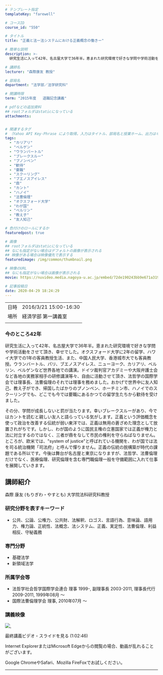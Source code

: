 ```yaml
---
# テンプレート指定
templateKey: "farewell"

# コースID
course_id: "550"

# タイトル
title: "正義と法ー法システムにおける正義概念の働きー"

# 簡単な説明
description: >-
  研究生活に入って42年、名古屋大学で36年半。恵まれた研究環境で好きな学問や学術活動をさせて頂き、幸せでした。オクスフォード大学に2年の留学、ハワイ大学での1年の客員教授生活、また、中国人民大学、香港城市大でも客員教授。ウランバートル、パリ、ブエノスアイレス、ニューヨーク、カリアリ、ベルリン、ベルゲンなど世界各地での講演。ドイツ裁判官アカデミーや大阪弁護士会など各地の実務家相手の研修講演等々、 ....

# 講師名
lecturer: "森際康友 教授"

# 部局名
department: "法学部／法学研究科"

# 開講時限
term: "2015年度	退職記念講義"

# pdfなどの追加資料
## rootフォルダはstaticになっている
attachments:


# 関連するタグ
# （Yahoo API Key-Phrase により取得。入力はタイトル、部局名と授業ホーム、出力はキーフレーズ（tags））
tags:
  - "カリアリ"
  - "ベルゲン"
  - "ウランバートル"
  - "ブレークスルー"
  - "プノンペン"
  - "歓待"
  - "要職"
  - "スクーリング"
  - "ブエノスアイレス"
  - "鼎"
  - "カント"
  - "ハノイ"
  - "法曹倫理"
  - "オクスフォード大学"
  - "わが国"
  - "ベルリン"
  - "教え子"
  - "友人知己"

# 色付けのロールにするか
featuredpost: true

# 画像
## rootフォルダはstaticになっている
## なにも指定がない場合はデフォルトの画像が表示される
## 映像がある場合は映像優先で表示する
featuredimage: /img/common/thumbnail.png

# 映像のURL
## なにも指定がない場合は画像が表示される
movie: https://nuvideo.media.nagoya-u.ac.jp/embed/72de190243bb9e671a319e51398b1fa4755145fd

# 記事投稿日
date: 2020-04-29 18:24:29
---
```


|   |   |
|---|---|
| 日時 | 2016/3/21  15:00-16:30 |
| 場所 | 経済学部 第一講義室 |
|   |   |


### 今のところ42年

研究生活に入って42年、名古屋大学で36年半。恵まれた研究環境で好きな学問や学術活動をさせて頂き、幸せでした。オクスフォード大学に2年の留学、ハワイ大学での1年の客員教授生活、また、中国人民大学、香港城市大でも客員教授。ウランバートル、パリ、ブエノスアイレス、ニューヨーク、カリアリ、ベルリン、ベルゲンなど世界各地での講演。ドイツ裁判官アカデミーや大阪弁護士会など各地の実務家相手の研修講演等々、自由に活動させて頂き、法哲学の国際学会では理事長、法曹倫理のそれでは理事を務めました。おかげで世界中に友人知己、教え子ができ、帰国したばかりのプノンペン、ホーチミン市、ハノイでのスクーリングでも、どこでも今では要職にあるかつての留学生たちから歓待を受けました。

その分、学問が成長しないと罰が当たります。幸いブレークスルーがあり、今ではカントを読むと親しい友人と語らっている気がします。正義という評価概念を使って政治を改善する伝統が弱い東洋では、正義は無用の蒼ざめた理念として放置されがちです。しかし、わが国のように国民主権の立憲国家では正義が権力と法に対立するのではなく、三者が鼎をなして市民の権利を守らねばなりません。ところが、欧米では、"system of justice"と呼ばれている機関を、わが国では法を司る統治機関「司法府」と呼んで憚りません。正義の伝統の脱構築が時代の課題である所以です。今後は舞台が名古屋と東京になりますが、法哲学、法曹倫理だけでなく、医療倫理、研究倫理を含む専門職倫理一般を守備範囲に入れて仕事を展開していきます。


## 講師紹介

森際 康友 (もりぎわ・やすとも) 大学院法科研究科教授

### 研究分野を表すキーワード

* 公共、公論、公権力、公共財、法解釈、ロゴス、言語行為、意味論、語用力、権力論、正統性、法概念、法システム、正義、実定性、法曹倫理、利益相反、守秘義務

### 専門分野

* 基礎法学
* 新領域法学

### 所属学会等

* 法哲学社会哲学国際学会連合 理事 1999-, 副理事長 2003-2011, 理事長代行 2009-2011, 1999年08月 ～
* 国際法曹倫理学会 理事, 2010年07月 ～


### 講義映像

[![&nbsp;](https://ocw.nagoya-u.jp/files/550/2845.jpg) ](https://nuvideo.media.nagoya-u.ac.jp/embed/72de190243bb9e671a319e51398b1fa4755145fd)

最終講義ビデオ・スライドを見る (1:02:46)



Internet ExplorerまたはMicrosoft Edgeからの閲覧の場合、動画が乱れることがございます。

Google ChromeやSafari、Mozilla FireFoxでお試しください。

-----